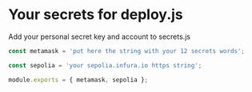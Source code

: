 # Your secrets for deploy.js

Add your personal secret key and account to secrets.js

```js
const metamask = 'put here the string with your 12 secrets words';

const sepolia = 'your sepolia.infura.io https string';

module.exports = { metamask, sepolia };
```
